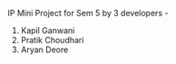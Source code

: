 IP Mini Project for Sem 5 by 3 developers - 
1. Kapil Ganwani
2. Pratik Choudhari
3. Aryan Deore



